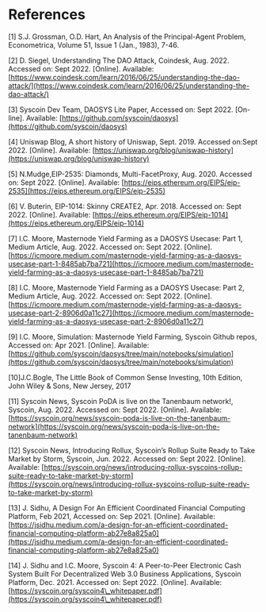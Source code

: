# References

\[1] S.J. Grossman, O.D. Hart, An Analysis of the Principal-Agent Problem, Econometrica, Volume 51, Issue 1 (Jan., 1983), 7-46.

\[2] D. Siegel, Understanding The DAO Attack, Coindesk, Aug. 2022. Accessed on: Sept 2022. \[Online]. Available: [https://www.coindesk.com/learn/2016/06/25/understanding-the-dao-attack/](https://www.coindesk.com/learn/2016/06/25/understanding-the-dao-attack/)

\[3] Syscoin Dev Team, DAOSYS Lite Paper, Accessed on: Sept 2022. \[On- line]. Available: [https://github.com/syscoin/daosys](https://github.com/syscoin/daosys)

\[4] Uniswap Blog, A short history of Uniswap, Sept. 2019. Accessed on:Sept 2022. \[Online]. Available: [https://uniswap.org/blog/uniswap-history](https://uniswap.org/blog/uniswap-history)

\[5] N.Mudge,EIP-2535: Diamonds, Multi-FacetProxy, Aug. 2020. Accessed on: Sept 2022. \[Online]. Available: [https://eips.ethereum.org/EIPS/eip-2535](https://eips.ethereum.org/EIPS/eip-2535)

\[6] V. Buterin, EIP-1014: Skinny CREATE2, Apr. 2018. Accessed on: Sept 2022. \[Online]. Available: [https://eips.ethereum.org/EIPS/eip-1014](https://eips.ethereum.org/EIPS/eip-1014)

\[7] I.C. Moore, Masternode Yield Farming as a DAOSYS Usecase: Part 1, Medium Article, Aug. 2022. Accessed on: Sept 2022. \[Online]. [https://icmoore.medium.com/masternode-yield-farming-as-a-daosys-usecase-part-1-8485ab7ba721](https://icmoore.medium.com/masternode-yield-farming-as-a-daosys-usecase-part-1-8485ab7ba721)

\[8] I.C. Moore, Masternode Yield Farming as a DAOSYS Usecase: Part 2, Medium Article, Aug. 2022. Accessed on: Sept 2022. \[Online]. [https://icmoore.medium.com/masternode-yield-farming-as-a-daosys-usecase-part-2-8906d0a11c27](https://icmoore.medium.com/masternode-yield-farming-as-a-daosys-usecase-part-2-8906d0a11c27)

\[9] I.C. Moore, Simulation: Masternode Yield Farming, Syscoin Github repos, Accessed on: Apr 2021. \[Online]. Available: [https://github.com/syscoin/daosys/tree/main/notebooks/simulation](https://github.com/syscoin/daosys/tree/main/notebooks/simulation)

\[10]J.C.Bogle, The Little Book of Common Sense Investing, 10th Edition, John Wiley & Sons, New Jersey, 2017

\[11] Syscoin News, Syscoin PoDA is live on the Tanenbaum network!, Syscoin, Aug. 2022. Accessed on: Sept 2022. \[Online]. Available: [https://syscoin.org/news/syscoin-poda-is-live-on-the-tanenbaum-network](https://syscoin.org/news/syscoin-poda-is-live-on-the-tanenbaum-network)

\[12] Syscoin News, Introducing Rollux, Syscoin’s Rollup Suite Ready to Take Market by Storm, Syscoin, Jun. 2022. Accessed on: Sept 2022. \[Online]. Available: [https://syscoin.org/news/introducing-rollux-syscoins-rollup-suite-ready-to-take-market-by-storm](https://syscoin.org/news/introducing-rollux-syscoins-rollup-suite-ready-to-take-market-by-storm)

\[13] J. Sidhu, A Design For An Efficient Coordinated Financial Computing Platform, Feb 2021, Accessed on: Sep 2021. \[Online]. Available: [https://jsidhu.medium.com/a-design-for-an-efficient-coordinated-financial-computing-platform-ab27e8a825a0](https://jsidhu.medium.com/a-design-for-an-efficient-coordinated-financial-computing-platform-ab27e8a825a0)

\[14] J. Sidhu and I.C. Moore, Syscoin 4: A Peer-to-Peer Electronic Cash System Built For Decentralized Web 3.0 Business Applications, Syscoin Platform, Dec. 2021. Accessed on: Sept 2022. \[Online]. Available: [https://syscoin.org/syscoin4\_whitepaper.pdf](https://syscoin.org/syscoin4\_whitepaper.pdf)

&#x20;

&#x20;

